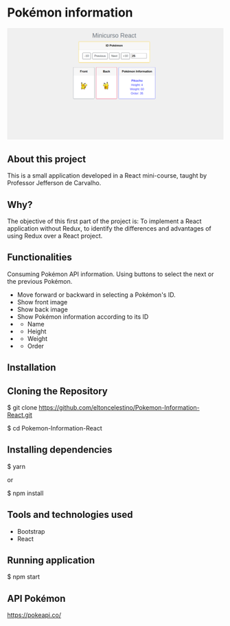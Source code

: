 

# Pokémon information

![Page Home](https://github.com/eltoncelestino/Pokemon-react/blob/master/page%20home.png)

 
## About this project
This is a small application developed in a React mini-course, taught by Professor Jefferson de Carvalho.

## Why?
The objective of this first part of the project is: To implement a React application without Redux, to identify the differences and advantages of using Redux over a React project.
 
## Functionalities
Consuming Pokémon API information. Using buttons to select the next or the previous Pokémon.

* Move forward or backward in selecting a Pokémon's ID.
* Show front image
* Show back image
* Show Pokémon information according to its ID
* * Name
* * Height
* * Weight
* * Order
 
## Installation
 
## Cloning the Repository
$ git clone https://github.com/eltoncelestino/Pokemon-Information-React.git

$ cd Pokemon-Information-React
 
## Installing dependencies
$ yarn
 
or
 
$ npm install
 
## Tools and technologies used
* Bootstrap
* React

## Running application
$ npm start

## API Pokémon
https://pokeapi.co/
